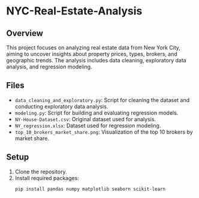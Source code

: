 # NYC-Real-Estate-Analysis

## Overview

This project focuses on analyzing real estate data from New York City, aiming to uncover insights about property prices, types, brokers, and geographic trends. The analysis includes data cleaning, exploratory data analysis, and regression modeling.

## Files

- `data_cleaning_and_exploratory.py`: Script for cleaning the dataset and conducting exploratory data analysis.
- `modeling.py`: Script for building and evaluating regression models.
- `NY-House-Dataset.csv`: Original dataset used for analysis.
- `NY_regression.xlsx`: Dataset used for regression modeling.
- `top_10_brokers_market_share.png`: Visualization of the top 10 brokers by market share.

## Setup

1. Clone the repository.
2. Install required packages:
   ```bash
   pip install pandas numpy matplotlib seaborn scikit-learn
